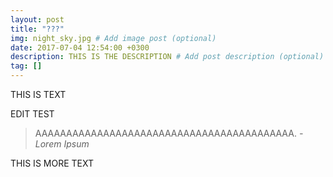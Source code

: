 ```yaml
---
layout: post
title: "???"
img: night_sky.jpg # Add image post (optional)
date: 2017-07-04 12:54:00 +0300
description: THIS IS THE DESCRIPTION # Add post description (optional)
tag: []
---
```

THIS IS TEXT

EDIT TEST

> AAAAAAAAAAAAAAAAAAAAAAAAAAAAAAAAAAAAAAAAAA. <cite>- Lorem Ipsum</cite>

THIS IS MORE TEXT
